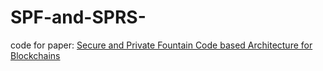 # SPF-and-SPRS-
code for paper: [Secure and Private Fountain Code based Architecture for Blockchains](https://ieeexplore.ieee.org/document/9771862)
